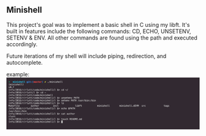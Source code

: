 ## Minishell

This project's goal was to implement a basic shell in C using my libft.
It's built in features include the following commands: CD, ECHO, UNSETENV,
SETENV & ENV. All other commands are found using the path and executed accordingly.

Future iterations of my shell will include piping, redirection, and autocomplete.

example:
![example](https://github.com/Dauie/ft_minishell/blob/master/msss.png)